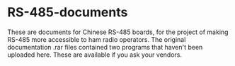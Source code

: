# RS-485-documents
These are documents for Chinese RS-485 boards, for the project of making RS-485 more accessible to ham radio operators.
The original documentation .rar files contained two programs that haven't been uploaded here. These are available if you ask your vendors.
